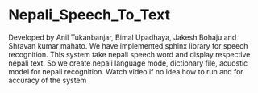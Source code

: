 # Nepali_Speech_To_Text
Developed by Anil Tukanbanjar, Bimal Upadhaya, Jakesh Bohaju and Shravan kumar mahato.
We have implemented sphinx library for speech recognition.
This system take nepali speech word and display respective nepali text. So we create nepali language mode, dictionary file, acuostic model for nepali recognition.
Watch video if no idea how to run and for accuracy of the system
